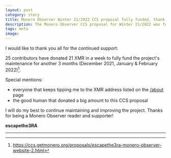 ```yaml
---
layout: post
category: story
title: Monero Observer Winter 21/2022 CCS proposal fully funded, thank you!
description: The Monero Observer CCS proposal for Winter 21/2022 was fully funded.
tags: meta
image: 
---
```


I would like to thank you all for the continued support: 

25 contributors have donated 21 XMR in a week to fully fund the project's maintenance for another 3 months (December 2021, January & February 2022)[^1].

Special mentions:

- everyone that keeps tipping me to the XMR address listed on the [/about](/about) page
- the good human that donated a big amount to this CCS proposal

I will do my best to continue maintaining and improving the project. Thanks for being a Monero Observer reader and supporter!

**escapethe3RA**

---

[^1]: https://ccs.getmonero.org/proposals/escapethe3ra-monero-observer-website-2.html
